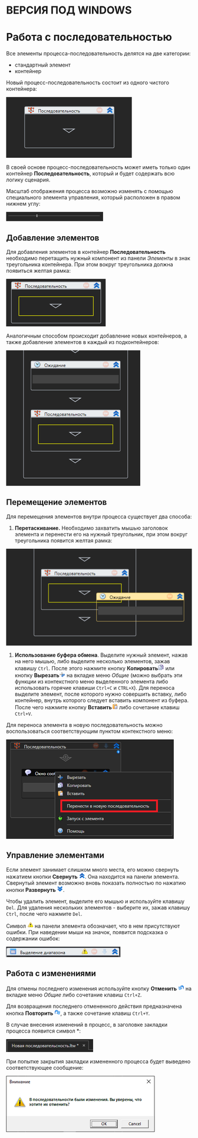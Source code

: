 # ВЕРСИЯ ПОД WINDOWS

# Работа с последовательностью

Все элементы процесса-последовательность делятся на две категории:

* стандартный элемент
* контейнер

Новый процесс-последовательность состоит из одного чистого контейнера:

![](../resources/process/0-174.png)

В своей основе процесс-последовательность может иметь только один контейнер **Последовательность**, который и будет содержать всю логику сценария.

Масштаб отображения процесса возможно изменять с помощью специального элемента управления, который расположен в правом нижнем углу:

![](../resources/process/13.png)

## Добавление элементов

Для добавления элементов в контейнер **Последовательность** необходимо перетащить нужный компонент из панели _Элементы_ в знак треугольника контейнера. При этом вокруг треугольника должна появиться желтая рамка:

![](../resources/process/1-132.png)

Аналогичным способом происходит добавление новых контейнеров, а также добавление элементов в каждый из подконтейнеров:

![](../resources/process/2-13.png)

## Перемещение элементов

Для перемещения элементов внутри процесса существует два способа:

1. **Перетаскивание.** Необходимо захватить мышью заголовок элемента и перенести его на нужный треугольник, при этом вокруг треугольника появится желтая рамка:

![](../resources/process/3-5.png)

1. **Использование буфера обмена**. Выделите нужный элемент, нажав на него мышью, либо выделите несколько элементов, зажав клавишу `Ctrl`. После этого нажмите кнопку **Копировать**![](../resources/process/4-6.png) или кнопку **Вырезать**![](../resources/process/5-2.png) на вкладке меню _Общие_ (можно выбрать эти функции из контекстного меню выделенного элемента либо использовать горячие клавиши `Ctrl+C` и `CTRL+X`). Для переноса выделите элемент, после которого нужно совершить вставку, либо контейнер, внутрь которого следует вставить компонент из буфера. После чего нажмите кнопку **Вставить**![](../resources/process/6-3.png) либо сочетание клавиш `Ctrl+V`.

Для переноса элемента в новую последовательность можно воспользоваться соответствующим пунктом контекстного меню:

![](../resources/process/image-568.png)

## Управление элементами

Если элемент занимает слишком много места, его можно свернуть нажатием кнопки **Свернуть** ![](../resources/process/11-3.png). Она находится на панели элемента. Свернутый элемент возможно вновь показать полностью по нажатию кнопки **Развернуть** ![](../resources/process/12-2-1.png).

Чтобы удалить элемент, выделите его мышью и используйте клавишу `Del`. Для удаления нескольких элементов - выберите их, зажав клавишу `Ctrl`, после чего нажмите `Del`.

Символ ![](../resources/process/error.png) на панели элемента обозначает, что в нем присутствуют ошибки. При наведении мыши на значок, появится подсказка о содержании ошибок:

![](../resources/process/001-21.png)

## Работа с изменениями

Для отмены последнего изменения используйте кнопку **Отменить** ![](../resources/process/7-3.png) на вкладке меню _Общие_ либо сочетание клавиш `Ctrl+Z`.

Для возвращения последнего отмененного действия предназначена кнопка **Повторить** ![](../resources/process/8-1.png), а также сочетание клавиш `Ctrl+Y`.

В случае внесения изменений в процесс, в заголовке закладки процесса появится символ \*:

![](../resources/process/9-1.png)

При попытке закрытия закладки измененного процесса будет выведено соответствующее сообщение:

![](../resources/process/10-3.png)
